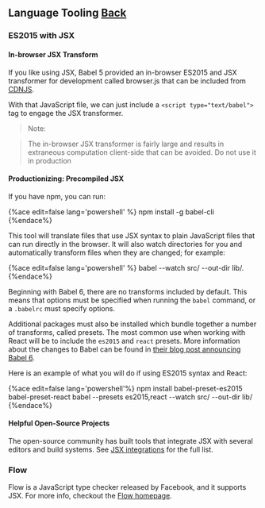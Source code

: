 ## Language Tooling [Back](./../tooling_integration.md)

### ES2015 with JSX

#### In-browser JSX Transform

If you like using JSX, Babel 5 provided an in-browser ES2015 and JSX transformer for development called browser.js that can be included from [CDNJS](https://cdnjs.com/libraries/babel-core/5.8.34).

With that JavaScript file, we can just include a `<script type="text/babel">` tag to engage the JSX transformer.

> Note:

> The in-browser JSX transformer is fairly large and results in extraneous computation client-side that can be avoided. Do not use it in production

#### Productionizing: Precompiled JSX

If you have npm, you can run: 

{%ace edit=false lang='powershell' %}
npm install -g babel-cli
{%endace%}

This tool will translate files that use JSX syntax to plain JavaScript files that can run directly in the browser. It will also watch directories for you and automatically transform files when they are changed; for example:

{%ace edit=false lang='powershell' %}
babel --watch src/ --out-dir lib/.
{%endace%}

Beginning with Babel 6, there are no transforms included by default. This means that options must be specified when running the `babel` command, or a `.babelrc` must specify options.

Additional packages must also be installed which bundle together a number of transforms, called presets. The most common use when working with React will be to include the `es2015` and `react` presets. More information about the changes to Babel can be found in [their blog post announcing Babel 6](http://babeljs.io/blog/2015/10/29/6.0.0).

Here is an example of what you will do if using ES2015 syntax and React:

{%ace edit=false lang='powershell'%}
npm install babel-preset-es2015 babel-preset-react
babel --presets es2015,react --watch src/ --out-dir lib/
{%endace%}

#### Helpful Open-Source Projects

The open-source community has built tools that integrate JSX with several editors and build systems. See [JSX integrations](https://github.com/facebook/react/wiki/Complementary-Tools#jsx-integrations) for the full list.

### Flow

Flow is a JavaScript type checker released by Facebook, and it supports JSX. For more info, checkout the [Flow homepage](http://flowtype.org/).
